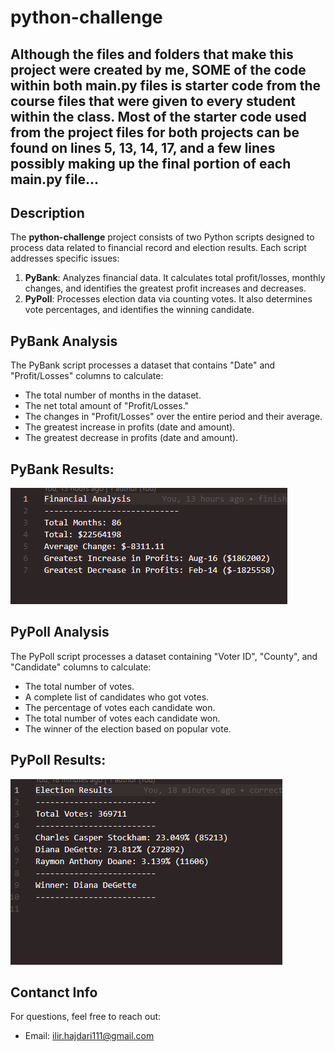 # python-challenge

## Although the files and folders that make this project were created by me, SOME of the code within both main.py files is starter code from the course files that were given to every student within the class. Most of the starter code used from the project files for both projects can be found on lines 5, 13, 14, 17, and a few lines possibly making up the final portion of each main.py file...

## Description

The **python-challenge** project consists of two Python scripts designed to process data related to financial record and election results. Each script addresses specific issues:

1. **PyBank**: Analyzes financial data. It calculates total profit/losses, monthly changes, and identifies the greatest profit increases and decreases.
2. **PyPoll**: Processes election data via counting votes. It also determines vote percentages, and identifies the winning candidate.

## PyBank Analysis

The PyBank script processes a dataset that contains "Date" and "Profit/Losses" columns to calculate:

- The total number of months in the dataset.
- The net total amount of "Profit/Losses."
- The changes in "Profit/Losses" over the entire period and their average.
- The greatest increase in profits (date and amount).
- The greatest decrease in profits (date and amount).

## PyBank Results:

![PyBank Analysis Results](https://github.com/IlirHajdari/python-challenge/blob/main/PyBank/analysis/PyBankResults.png)

## PyPoll Analysis

The PyPoll script processes a dataset containing "Voter ID", "County", and "Candidate" columns to calculate:

- The total number of votes.
- A complete list of candidates who got votes.
- The percentage of votes each candidate won.
- The total number of votes each candidate won.
- The winner of the election based on popular vote.

## PyPoll Results:

![PyPoll Results](https://github.com/IlirHajdari/python-challenge/blob/main/PyPoll/analysis/ElectionResults.png)

## Contanct Info

For questions, feel free to reach out:

- Email: ilir.hajdari111@gmail.com
